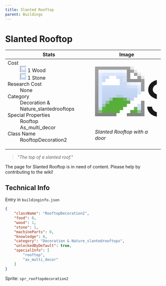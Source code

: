 ```yaml
---
title: Slanted Rooftop
parent: Buildings
---
```

# Slanted Rooftop

[//]: # (Pre-generated content)
<table><thead><tr><th>Stats</th><th>Image</th></tr></thead><tbody><tr><td><dl><dt>Cost</dt><dd><div class="resource-icon"><img style="object-position: -637px -751px;" src="https://tfe2-wiki.github.io/assets/sprites.png"></div> 1 Wood<br><div class="resource-icon"><img style="object-position: -637px -737px;" src="https://tfe2-wiki.github.io/assets/sprites.png"></div> 1 Stone</dd><dt>Research Cost</dt><dd>None</dd><dt>Category</dt><dd>Decoration & Nature_slantedrooftops</dd><dt>Special Properties</dt><dd>Rooftop<br>As_multi_decor</dd><dt>Class Name</dt><dd>RooftopDecoration2</dd></dl></td><td><style>.building-image {width: 200px;height: 200px;overflow: hidden;position: relative;}.building-image img {image-rendering: pixelated;object-fit: none;transform: scale(10);transform-origin: left top;position: absolute;left: 0;top: 0;}.resource-image {width: 200px;height: 200px;overflow: hidden;position: relative;}.resource-image img {image-rendering: pixelated;object-fit: none;transform: scale(20);transform-origin: left top;position: absolute;left: 0;top: 0;}.building-icon {width: 20px;height: 20px;overflow: hidden;position: relative;display: inline-block;}.building-icon img {image-rendering: pixelated;object-fit: none;transform: scale(1);transform-origin: left top;position: absolute;left: 0;top: 0;}.resource-icon {width: 20px;height: 20px;overflow: hidden;position: relative;display: inline-block;}.resource-icon img {image-rendering: pixelated;object-fit: none;transform: scale(2);transform-origin: left top;position: absolute;left: 0;top: 0;}</style><div class="building-image"><img style="object-position: -596px -131px;" src="https://tfe2-wiki.github.io/assets/sprites.png" alt="Slanted Rooftop Back"><img style="object-position: -574px -131px;" src="https://tfe2-wiki.github.io/assets/sprites.png" alt="Slanted Rooftop"></div><i>Slanted Rooftop with a door</i></td></tr></tbody></table><blockquote><i>"The top of a slanted roof."</i></blockquote>

The page for Slanted Rooftop is in need of content. Please help by contributing to the wiki!

## Technical Info
Entry in `buildinginfo.json`

```json
{
    "className": "RooftopDecoration2",
    "food": 0,
    "wood": 1,
    "stone": 1,
    "machineParts": 0,
    "knowledge": 0,
    "category": "Decoration & Nature_slantedrooftops",
    "unlockedByDefault": true,
    "specialInfo": [
        "rooftop",
        "as_multi_decor"
    ]
}
```

Sprite: `spr_rooftopdecoration2`

